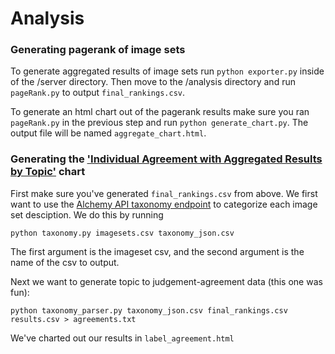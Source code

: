 # Analysis

### Generating pagerank of image sets

To generate aggregated results of image sets run `python exporter.py` inside of the /server directory. Then move to the /analysis directory and run `pageRank.py` to output `final_rankings.csv`.

To generate an html chart out of the pagerank results make sure you ran `pageRank.py` in the previous step and run `python generate_chart.py`. The output file will be named `aggregate_chart.html`.


### Generating the ['Individual Agreement with Aggregated Results by Topic'](https://raw.githubusercontent.com/gmosley/PopOp/master/analysis/agreement_vs_disagreement.png) chart

First make sure you've generated `final_rankings.csv` from above. We first want to use the [Alchemy API taxonomy endpoint](http://www.alchemyapi.com/api/taxonomy) to categorize each image set desciption. We do this by running 
```
python taxonomy.py imagesets.csv taxonomy_json.csv
``` 
The first argument is the imageset csv, and the second argument is the name of the csv to output.

Next we want to generate topic to judgement-agreement data (this one was fun): 
```
python taxonomy_parser.py taxonomy_json.csv final_rankings.csv results.csv > agreements.txt
``` 
We've charted out our results in `label_agreement.html`
